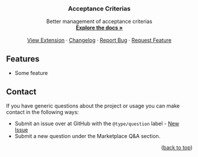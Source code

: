 <div id="top"></div>

<!-- PROJECT LOGO -->
<br />
<div align="center">
<h3 align="center">Acceptance Criterias</h3>

  <p align="center">
Better management of acceptance criterias
    <br />
    <a href="https://github.com/joachimdalen/azdevops-acceptance-criterias"><strong>Explore the docs »</strong></a>
    <br />
    <br />
    <a href="https://marketplace.visualstudio.com/items?itemName=joachimdalen.acceptance-criterias">View Extension</a>
    ·
    <a href="https://marketplace.visualstudio.com/items?itemName=joachimdalen.acceptance-criterias/changelog">Changelog</a>
    ·
    <a href="https://github.com/joachimdalen/azdevops-acceptance-criterias/issues">Report Bug</a>
    ·
    <a href="https://github.com/joachimdalen/azdevops-acceptance-criterias/issues">Request Feature</a>
  </p>
</div>

## Features

- Some feature

## Contact

If you have generic questions about the project or usage you can make contact in the following ways:

- Submit an issue over at GitHub with the `@type/question` label - [New Issue](https://github.com/joachimdalen/azdevops-acceptance-criterias/issues/new)
- Submit a new question under the Marketplace Q&A section.

<p align="right">(<a href="#top">back to top</a>)</p>
